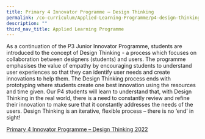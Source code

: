 ```yaml
---
title: Primary 4 Innovator Programme – Design Thinking
permalink: /co-curriculum/Applied-Learning-Programme/p4-design-thinking/
description: ""
third_nav_title: Applied Learning Programme
---
```


As a continuation of the P3 Junior Innovator Programme, students are introduced to the concept of Design Thinking - a process which focuses on collaboration between designers (students) and users. The programme emphasises the value of empathy by encouraging students to understand user experiences so that they can identify user needs and create innovations to help them. The Design Thinking process ends with prototyping where students create one best innovation using the resources and time given. Our P4 students will learn to understand that, with Design Thinking in the real world, there is a need to constantly review and refine their innovation to make sure that it constantly addresses the needs of the users. Design Thinking is an iterative, flexible process – there is no ‘end’ in sight!

[Primary 4 Innovator Programme – Design Thinking 2022](https://drive.google.com/drive/folders/1_k3JgkIHX6h-92wX04p4S9YThcmYVxST?usp=sharing)